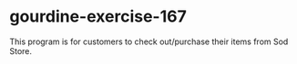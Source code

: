 # gourdine-exercise-167
This program is for customers to check out/purchase their items from Sod Store.
